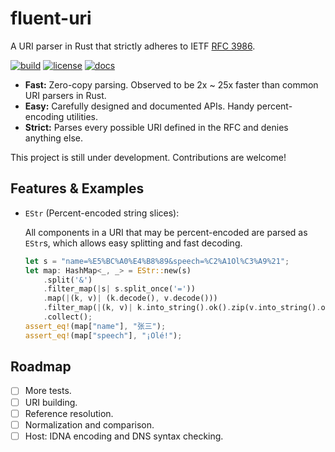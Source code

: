 # fluent-uri

A URI parser in Rust that strictly adheres to IETF [RFC 3986].

[![build](https://img.shields.io/github/workflow/status/yescallop/fluent-uri-rs/Rust)](https://github.com/yescallop/fluent-uri-rs/actions/workflows/rust.yml)
[![license](https://img.shields.io/github/license/yescallop/fluent-uri-rs?color=blue)](/LICENSE)
[![docs](https://img.shields.io/badge/docs-GitHub%20Pages-red)](https://yescallop.cn/fluent-uri-rs/fluent_uri/)

- **Fast:** Zero-copy parsing. Observed to be 2x ~ 25x faster than common URI parsers in Rust.
- **Easy:** Carefully designed and documented APIs. Handy percent-encoding utilities.
- **Strict:** Parses every possible URI defined in the RFC and denies anything else.

This project is still under development. Contributions are welcome!

[RFC 3986]: https://datatracker.ietf.org/doc/html/rfc3986/

## Features & Examples

- `EStr` (Percent-encoded string slices):

    All components in a URI that may be percent-encoded are parsed as `EStr`s, which allows easy splitting and fast decoding.

    ```rust
    let s = "name=%E5%BC%A0%E4%B8%89&speech=%C2%A1Ol%C3%A9%21";
    let map: HashMap<_, _> = EStr::new(s)
        .split('&')
        .filter_map(|s| s.split_once('='))
        .map(|(k, v)| (k.decode(), v.decode()))
        .filter_map(|(k, v)| k.into_string().ok().zip(v.into_string().ok()))
        .collect();
    assert_eq!(map["name"], "张三");
    assert_eq!(map["speech"], "¡Olé!");
    ```

## Roadmap

- [ ] More tests.
- [ ] URI building.
- [ ] Reference resolution.
- [ ] Normalization and comparison.
- [ ] Host: IDNA encoding and DNS syntax checking.
